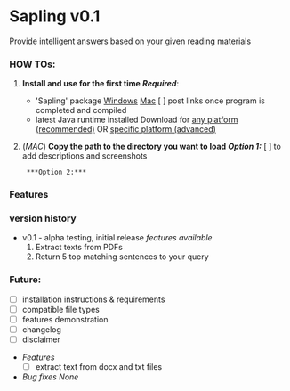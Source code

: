 # Sapling v0.1
 Provide intelligent answers based on your given reading materials

### HOW TOs:
1) **Install and use for the first time**
	***Required***:
	- 'Sapling' package
	[Windows]() [Mac]()
	[ ] post links once program is completed and compiled
	- latest Java runtime installed 
	Download for [any platform (recommended)](https://java.com/en/download/) OR [specific platform (advanced)](https://java.com/en/download/manual.jsp)

2) (*MAC*) **Copy the path to the directory you want to load**
		***Option 1:***
		[ ] to add descriptions and screenshots

		***Option 2:***

### Features

### version history
- v0.1 - alpha testing, initial release
	*features available*
	1. Extract texts from PDFs
	2. Return 5 top matching sentences to your query

### Future:
- [ ] installation instructions & requirements
- [ ] compatible file types
- [ ] features demonstration
- [ ] changelog
- [ ] disclaimer
- *Features*
	- [ ] extract text from docx and txt files
- *Bug fixes*
	*None*